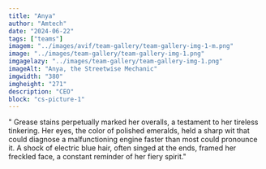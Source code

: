 ```yaml
---
title: "Anya"
author: "Amtech"
date: "2024-06-22"
tags: ["teams"]
imagem: "../images/avif/team-gallery/team-gallery-img-1-m.png"
image: "../images/team-gallery/team-gallery-img-1.png"
imgagelazy: "../images/team-gallery/team-gallery-img-1.png"
imageAlt: "Anya, the Streetwise Mechanic"
imgwidth: "380"
imgheight: "271"
description: "CEO"
block: "cs-picture-1"
---
```


" Grease stains perpetually marked her overalls, a testament to her tireless tinkering. Her eyes, the color of polished emeralds, held a sharp wit that could diagnose a malfunctioning engine faster than most could pronounce it. A shock of electric blue hair, often singed at the ends, framed her freckled face, a constant reminder of her fiery spirit."
